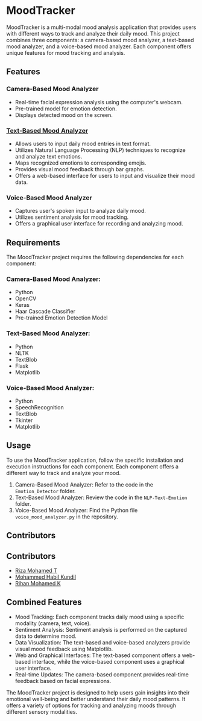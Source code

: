 # MoodTracker
MoodTracker is a multi-modal mood analysis application that provides users with different ways to track and analyze their daily mood. This project combines three components: a camera-based mood analyzer, a text-based mood analyzer, and a voice-based mood analyzer. Each component offers unique features for mood tracking and analysis.

## Features
### Camera-Based Mood Analyzer
- Real-time facial expression analysis using the computer's webcam.
- Pre-trained model for emotion detection.
- Displays detected mood on the screen.

### [Text-Based Mood Analyzer](https://mooodd.streamlit.app/)
- Allows users to input daily mood entries in text format.
- Utilizes Natural Language Processing (NLP) techniques to recognize and analyze text emotions.
- Maps recognized emotions to corresponding emojis.
- Provides visual mood feedback through bar graphs.
- Offers a web-based interface for users to input and visualize their mood data.


### Voice-Based Mood Analyzer
- Captures user's spoken input to analyze daily mood.
- Utilizes sentiment analysis for mood tracking.
- Offers a graphical user interface for recording and analyzing mood.

## Requirements
The MoodTracker project requires the following dependencies for each component:

### Camera-Based Mood Analyzer:
- Python
- OpenCV
- Keras
- Haar Cascade Classifier
- Pre-trained Emotion Detection Model

### Text-Based Mood Analyzer:
- Python
- NLTK
- TextBlob
- Flask
- Matplotlib

### Voice-Based Mood Analyzer:
- Python
- SpeechRecognition
- TextBlob
- Tkinter
- Matplotlib

## Usage
To use the MoodTracker application, follow the specific installation and execution instructions for each component. Each component offers a different way to track and analyze your mood.

1. Camera-Based Mood Analyzer: Refer to the code in the `Emotion_Detector` folder.
2. Text-Based Mood Analyzer: Review the code in the `NLP-Text-Emotion` folder.
3. Voice-Based Mood Analyzer: Find the Python file `voice_mood_analyzer.py` in the repository.

## Contributors
## Contributors
- [Riza Mohamed T](https://github.com/codewithriza)
- [Mohammed Habil Kundil](https://github.com/habil619)
- [Rihan Mohamed K](https://github.com/rihanmhmd102)


## Combined Features
- Mood Tracking: Each component tracks daily mood using a specific modality (camera, text, voice).
- Sentiment Analysis: Sentiment analysis is performed on the captured data to determine mood.
- Data Visualization: The text-based and voice-based analyzers provide visual mood feedback using Matplotlib.
- Web and Graphical Interfaces: The text-based component offers a web-based interface, while the voice-based component uses a graphical user interface.
- Real-time Updates: The camera-based component provides real-time feedback based on facial expressions.

The MoodTracker project is designed to help users gain insights into their emotional well-being and better understand their daily mood patterns. It offers a variety of options for tracking and analyzing moods through different sensory modalities.
